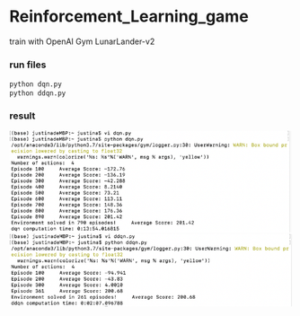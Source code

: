 # Reinforcement_Learning_game
train with OpenAI Gym LunarLander-v2

### run files
```
python dqn.py
python ddqn.py
```
### result
![image](https://github.com/JiaxinTong1996/Reinforcement_Learning_game/blob/main/img/dqn_result.png)
![image](https://github.com/JiaxinTong1996/Reinforcement_Learning_game/blob/main/img/ddqn_result.png)



